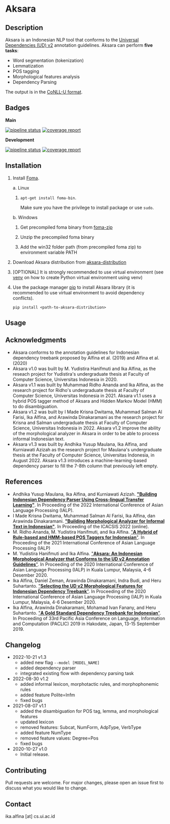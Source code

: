 # Aksara

## Description

Aksara is an Indonesian NLP tool that conforms to the [Universal Dependencies (UD) v2](https://universaldependencies.org/) annotation guidelines. Aksara can perform **five tasks**:
* Word segmentation (tokenization)
* Lemmatization
* POS tagging
* Morphological features analysis
* Dependency Parsing

The output is in the [CoNLL-U format](https://universaldependencies.org/format.html).

## Badges

**Main**

[![pipeline status](https://gitlab.cs.ui.ac.id/ppl-fasilkom-ui/2023/kelas-a/nlp/nlp-aksara/badges/main/pipeline.svg)](https://gitlab.cs.ui.ac.id/ppl-fasilkom-ui/2023/kelas-a/nlp/nlp-aksara/-/commits/main)
[![coverage report](https://gitlab.cs.ui.ac.id/ppl-fasilkom-ui/2023/kelas-a/nlp/nlp-aksara/badges/main/coverage.svg)](https://gitlab.cs.ui.ac.id/ppl-fasilkom-ui/2023/kelas-a/nlp/nlp-aksara/-/commits/main) 


**Development**

[![pipeline status](https://gitlab.cs.ui.ac.id/ppl-fasilkom-ui/2023/kelas-a/nlp/nlp-aksara/badges/development/pipeline.svg)](https://gitlab.cs.ui.ac.id/ppl-fasilkom-ui/2023/kelas-a/nlp/nlp-aksara/-/commits/development)
[![coverage report](https://gitlab.cs.ui.ac.id/ppl-fasilkom-ui/2023/kelas-a/nlp/nlp-aksara/badges/development/coverage.svg)](https://gitlab.cs.ui.ac.id/ppl-fasilkom-ui/2023/kelas-a/nlp/nlp-aksara/-/commits/development)

## Installation

1. Install [Foma](https://fomafst.github.io/). 
    
    a.  Linux <br>
    1. `apt-get install foma-bin`.
    
        Make sure you have the privilege to install package or  use `sudo`.
    
    b.  Windows
        
    1. Get precompiled foma binary from [foma-zip](https://bitbucket.org/mhulden/foma/downloads/)

    2. Unzip the precompiled foma binary
        
    3. Add the win32 folder path (from precompiled foma zip) to environment variable PATH

2. Download Aksara distribution from [aksara-distribution](https://gitlab.cs.ui.ac.id/api/v4/projects/ppl-fasilkom-ui%2F2023%2Fkelas-a%2Fnlp%2Fnlp-aksara/jobs/artifacts/development/raw/dist/aksara-0.0.1.tar.gz?job=build_distribution)

3. [OPTIONAL] It is strongly recommended to use virtual environment (see [venv](https://docs.python.org/3/library/venv.html) on how to create Python virtual environment using venv)

4. Use the package manager [pip](https://pip.pypa.io/en/stable/) to install Aksara library (it is recommended to use virtual environment to avoid dependency conflicts).

    ```console
    pip install <path-to-aksara-distribution>
    ```

## Usage

## Acknowledgments
* Aksara conforms to the annotation guidelines for Indonesian dependency treebank proposed by Alfina et al. (2019) and Alfina et al. (2020)
* Aksara v1.0 was built by M. Yudistira Hanifmuti and Ika Alfina, as the reseach project for Yudistira's undergraduate thesis at Faculty of Computer Science, Universitas Indonesia in 2020.
* Aksara v1.1 was built by Muhammad Ridho Ananda and Ika Alfina, as the research project for Ridho's undergraduate thesis at Faculty of Computer Science, Universitas Indonesia in 2021. Aksara v1.1 uses a hybrid POS tagger method of Aksara and Hidden Markov Model (HMM) to do disambiguation.
* Aksara v1.2 was built by I Made Krisna Dwitama, Muhammad Salman Al Farisi, Ika Alfina, and Arawinda Dinakaramani as the research project for Krisna and Salman undergraduate thesis at Faculty of Computer Science, Universitas Indonesia in 2022. Aksara v1.2 improve the ability of the morphological analyzer in Aksara in order to be able to process informal Indonesian text.
* Aksara v1.3 was built by Andhika Yusup Maulana, Ika Alfina, and Kurniawati Azizah as the research project for Maulana's undergraduate thesis at the Faculty of Computer Science, Universitas Indonesia, in August 2022. Aksara v1.3 introduces a machine-learning-based dependency parser to fill the 7-8th column that previously left empty.

## References
* Andhika Yusup Maulana, Ika Alfina, and Kurniawati Azizah. [**"Building Indonesian Dependency Parser Using Cross-lingual Transfer Learning"**](https://ieeexplore.ieee.org/abstract/document/9961296). In Proceeding of the 2022 International Conference of Asian Language Processing (IALP). 
* I Made Krisna Dwitama, Muhammad Salman Al Farisi, Ika Alfina, dan Arawinda Dinakaramani. [**"Building Morphological Analyzer for Informal Text in Indonesian"**](https://ieeexplore.ieee.org/abstract/document/9923494). In Proceeding of the ICACSIS 2022 (online).
* M. Ridho Ananda, M. Yudistira Hanifmuti, and Ika Alfina. ["**A Hybrid of Rule-based and HMM-based POS Taggers for Indonesian**"](https://ieeexplore.ieee.org/abstract/document/9675180). In Proceeding of the 2021 International Conference of Asian Language Processing (IALP)   
* M. Yudistira Hanifmuti and Ika Alfina. ["**Aksara: An Indonesian Morphological Analyzer that Conforms to the UD v2 Annotation Guidelines**"](https://ieeexplore.ieee.org/document/9310490). In Proceeding of the 2020 International Conference of Asian Language Processing (IALP)  in Kuala Lumpur, Malaysia, 4-6 Desember 2020.
* Ika Alfina, Daniel Zeman, Arawinda Dinakaramani, Indra Budi, and Heru Suhartanto. ["**Selecting the UD v2 Morphological Features for Indonesian Dependency Treebank**"](https://ieeexplore.ieee.org/document/9310513). In Proceeding of the 2020 International Conference of Asian Language Processing (IALP)  in Kuala Lumpur, Malaysia, 4-6 Desember 2020.
* Ika Alfina, Arawinda Dinakaramani, Mohamad Ivan Fanany, and Heru Suhartanto. ["**A Gold Standard Dependency Treebank for Indonesian**"](https://waseda.repo.nii.ac.jp/?action=repository_action_common_download&item_id=48059&item_no=1&attribute_id=101&file_no=1). In  Proceeding of 33rd Pacific Asia Conference on Language, Information and Computation (PACLIC) 2019 in Hakodate, Japan, 13-15 September 2019. 


## Changelog
* 2022-10-21 v1.3
  * added new flag `--model [MODEL_NAME]`
  * added dependency parser
  * integrated existing flow with dependency parsing task
* 2022-08-30 v1.2
  * added informal lexicon, morphotactic rules, and morphophonemic rules
  * added feature Polite=Infm
  * fixed bugs
* 2021-08-07 v1.1
  * added the disambiguation for POS tag, lemma, and morphological features
  * updated lexicon
  * removed features: Subcat, NumForm, AdpType, VerbType
  * added feature NumType
  * removed feature values: Degree=Pos
  * fixed bugs
* 2020-10-27 v1.0
  * Initial release.
    

## Contributing

Pull requests are welcome. For major changes, please open an issue first to discuss what you would like to change.

## Contact
ika.alfina [at] cs.ui.ac.id
